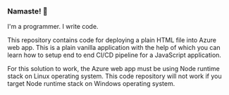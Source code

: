 ### Namaste! 👋

I'm a programmer. I write code. 

This repository contains code for deploying a plain HTML file into Azure web app. This is a plain vanilla application with the help of which you can learn how to setup end to end CI/CD pipeline for a JavaScript application. 

For this solution to work, the Azure web app must be using Node runtime stack on Linux operating system. This code repository will not work if you target Node runtime stack on Windows operating system.
<!--
**rasik210/rasik210** is a ✨ _special_ ✨ repository because its `README.md` (this file) appears on your GitHub profile.

Here are some ideas to get you started:

- 🔭 I’m currently working on ...
- 🌱 I’m currently learning ...
- 👯 I’m looking to collaborate on ...
- 🤔 I’m looking for help with ...
- 💬 Ask me about ...
- 📫 How to reach me: ...
- 😄 Pronouns: ...
- ⚡ Fun fact: ...
-->
